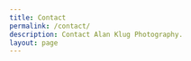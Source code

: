 ```yaml
---
title: Contact
permalink: /contact/
description: Contact Alan Klug Photography.
layout: page
---
```




